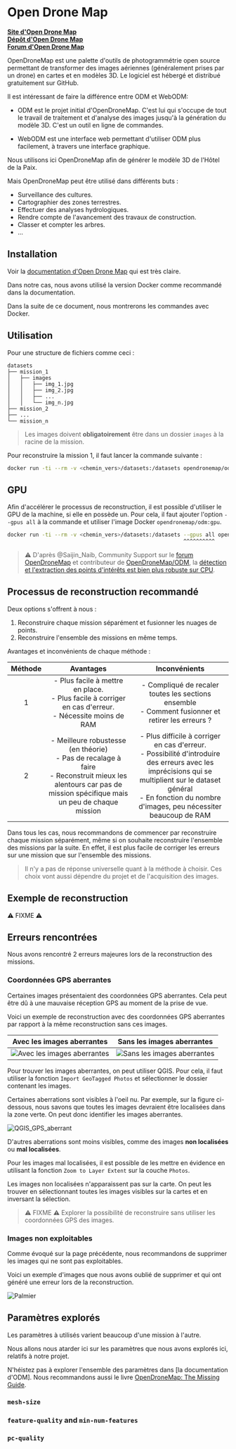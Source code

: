 # Open Drone Map

[**Site d'Open Drone Map**](https://opendronemap.org/) \
[**Dépôt d'Open Drone Map**](https://community.opendronemap.org/) \
[**Forum d'Open Drone Map**](https://github.com/OpenDroneMap/ODM)


OpenDroneMap est une palette d'outils de photogrammétrie open source permettant de transformer des images aériennes (généralement prises par un drone) en cartes et en modèles 3D. Le logiciel est hébergé et distribué gratuitement sur GitHub.

Il est intéressant de faire la différence entre ODM et WebODM:

- ODM est le projet initial d'OpenDroneMap. C'est lui qui s'occupe de tout le travail de traitement et d'analyse des images jusqu'à la génération du modèle 3D. C'est un outil en ligne de commandes.

- WebODM est une interface web permettant d'utiliser ODM plus facilement, à travers une interface graphique.

Nous utilisons ici OpenDroneMap afin de générer le modèle 3D de l'Hôtel de la Paix. 

Mais OpenDroneMap peut être utilisé dans différents buts :
- Surveillance des cultures.
- Cartographier des zones terrestres.
- Effectuer des analyses hydrologiques.
- Rendre compte de l'avancement des travaux de construction.
- Classer et compter les arbres.
- ...

## Installation

Voir la [documentation d'Open Drone Map](https://docs.opendronemap.org/installation/) qui est très claire.

Dans notre cas, nous avons utilisé la version Docker comme recommandé dans la documentation.

Dans la suite de ce document, nous montrerons les commandes avec Docker.

## Utilisation

Pour une structure de fichiers comme ceci : 
  
```
datasets
├── mission_1
│   ├── images
│   │   ├── img_1.jpg
│   │   ├── img_2.jpg
│   │   ├── ...
│   │   └── img_n.jpg
├── mission_2
├── ...
└── mission_n
```

> Les images doivent **obligatoirement** être dans un dossier `images` à la racine de la mission.

Pour reconstruire la mission 1, il faut lancer la commande suivante :

```bash
docker run -ti --rm -v <chemin_vers>/datasets:/datasets opendronemap/odm --project-path /datasets mission_1
```

## GPU

Afin d'accélérer le processus de reconstruction, il est possible d'utiliser le GPU de la machine, si elle en possède un.
Pour cela, il faut ajouter l'option `--gpus all` à la commande et utiliser l'image Docker `opendronemap/odm:gpu`.

```bash
docker run -ti --rm -v <chemin_vers>/datasets:/datasets --gpus all opendronemap/odm:gpu --project-path /datasets mission_1
                                                        ^^^^^^^^^^                 ^^^^
```

> ⚠️ D'après @Saijin_Naib, Community Support sur le [forum OpenDroneMap](https://community.opendronemap.org/) et contributeur de [OpenDroneMap/ODM](https://github.com/OpenDroneMap/ODM), la [détection et l'extraction des points d'intérêts est bien plus robuste sur CPU](https://community.opendronemap.org/t/post-processing-after-odm/16314/5?u=adrien-anton-ludwig).

## Processus de reconstruction recommandé

Deux options s'offrent à nous :
1. Reconstruire chaque mission séparément et fusionner les nuages de points.
2. Reconstruire l'ensemble des missions en même temps.

Avantages et inconvénients de chaque méthode :

| Méthode | Avantages | Inconvénients |
| :-----: | :-------: | :-----------: |
| 1 | - Plus facile à mettre en place. <br> - Plus facile à corriger en cas d'erreur. <br> - Nécessite moins de RAM | - Compliqué de recaler toutes les sections ensemble <br> - Comment fusionner et retirer les erreurs ? |
| 2 | - Meilleure robustesse (en théorie) <br> - Pas de recalage à faire <br> - Reconstruit mieux les alentours car pas de mission spécifique mais un peu de chaque mission | - Plus difficile à corriger en cas d'erreur. <br> - Possibilité d'introduire des erreurs avec les imprécisions qui se multiplient sur le dataset général <br> - En fonction du nombre d'images, peu nécessiter beaucoup de RAM |

Dans tous les cas, nous recommandons de commencer par reconstruire chaque mission séparément, même si on souhaite reconstruire l'ensemble des missions par la suite.
En effet, il est plus facile de corriger les erreurs sur une mission que sur l'ensemble des missions.

> Il n'y a pas de réponse universelle quant à la méthode à choisir. Ces choix vont aussi dépendre du projet et de l'acquisition des images.

## Exemple de reconstruction

⚠️ FIXME ⚠️

## Erreurs rencontrées

Nous avons rencontré 2 erreurs majeures lors de la reconstruction des missions.

### Coordonnées GPS aberrantes

Certaines images présentaient des coordonnées GPS aberrantes.
Cela peut être dû à une mauvaise réception GPS au moment de la prise de vue.

Voici un exemple de reconstruction avec des coordonnées GPS aberrantes par rapport à la même reconstruction sans ces images.

| Avec les images aberrantes | Sans les images aberrantes |
| :------------------------: | :-----------------------: |
| ![Avec les images aberrantes](../../images/guide/odm/with_gps_aberrant_images.png) | ![Sans les images aberrantes](../../images/guide/odm/without_gps_aberrant_images.png) |

Pour trouver les images aberrantes, on peut utiliser QGIS.
Pour cela, il faut utiliser la fonction `Import GeoTagged Photos` et sélectionner le dossier contenant les images.

Certaines aberrations sont visibles à l'oeil nu.
Par exemple, sur la figure ci-dessous, nous savons que toutes les images devraient être localisées dans la zone verte.
On peut donc identifier les images aberrantes.

![QGIS_GPS_aberrant](../../images/guide/odm/qgis_gps_aberrant.png)

D'autres aberrations sont moins visibles, comme des images **non localisées** ou **mal localisées**.

Pour les images mal localisées, il est possible de les mettre en évidence en utilisant la fonction `Zoom to Layer Extent` sur la couche `Photos`. 

Les images non localisées n'apparaissent pas sur la carte.
On peut les trouver en sélectionnant toutes les images visibles sur la cartes et en inversant la sélection.

> ⚠️ FIXME ⚠️
> Explorer la possibilité de reconstruire sans utiliser les coordonnées GPS des images.

### Images non exploitables

Comme évoqué sur la page précédente, nous recommandons de supprimer les images qui ne sont pas exploitables.

Voici un exemple d'images que nous avons oublié de supprimer et qui ont généré une erreur lors de la reconstruction.

![Palmier](../../images/guide/odm/palmier.jpg)

## Paramètres explorés

Les paramètres à utilisés varient beaucoup d'une mission à l'autre.

Nous allons nous atarder ici sur les paramètres que nous avons explorés ici, relatifs à notre projet.

N'héistez pas à explorer l'ensemble des paramètres dans [la documentation d'ODM].
Nous recommandons aussi le livre [OpenDroneMap: The Missing Guide](https://odmbook.com/).

### `mesh-size`



### `feature-quality` and `min-num-features`



### `pc-quality`



